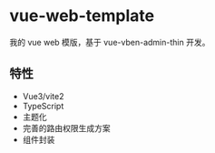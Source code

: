 # vue-web-template

我的 vue web 模版，基于 vue-vben-admin-thin 开发。

## 特性

- Vue3/vite2
- TypeScript
- 主题化
- 完善的路由权限生成方案
- 组件封装



